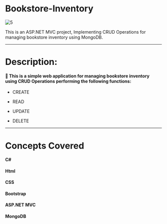 # Bookstore-Inventory

![5](https://user-images.githubusercontent.com/77888340/171457573-571f08a6-3ab2-40fb-84dc-5697ff8cc367.png)

This is an ASP.NET MVC project, Implementing CRUD Operations for managing bookstore inventory using MongoDB.<hr>

# Description:
####  This is a simple web application for managing bookstore inventory using CRUD Operations performing the following functions: 
<ul>
  <li>CREATE</li>
</ul>
<ul>
  <li>READ</li>
</ul>
<ul>
  <li>UPDATE</li>
</ul>
<ul>
  <li>DELETE</li>
</ul><hr>

# Concepts Covered
#### C#
#### Html
#### CSS
#### Bootstrap
#### ASP.NET MVC
#### MongoDB



